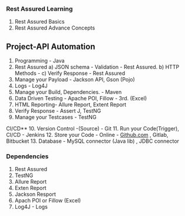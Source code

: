 ### Rest Assured Learning
 1. Rest Assured Basics
 2. Rest Assured Advance Concepts


## Project-API Automation
1. Programming - Java
2. Rest Assured
   a) JSON schema - Validation - Rest Assured.
   b) HTTP Methods -
   c) Verify Response - Rest Assured
3. Manage your Payload - Jackson API, Gson (Pojo)
4. Logs - Log4J
5. Manage your Build, Dependencies. -  Maven
6. Data Driven Testing - Apache POI, Fillow - 3rd. (Excel)
7. HTML Reporting- Allure Report, Extent Report
8. Verify Response - Assert J, TestNG
9. Manage your Testcases - TestNG

CI/CD**
10. Version Control -(Source) - Git
11. Run your Code(Trigger), CI/CD - Jenkins
12. Store your Code - Online - [﻿Github.com](https://github.com/) , Gitlab, Bitbucket
13. Database - MySQL connector (Java lib) , JDBC connector

### Dependencies
1. Rest Assured
2. TestNG
3. Allure Report
4. Exten Report
5. Jackson Resport
6. Apach POI or Fillow (Excel)
7. Log4J - Logs